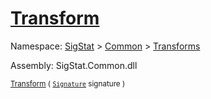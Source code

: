 # [Transform](./ComponentsToFeatures-100663580.md)

Namespace: [SigStat]() > [Common](./../../README.md) > [Transforms](./../README.md)

Assembly: SigStat.Common.dll

<sub>[Transform](./ComponentsToFeatures-100663580.md) ( [`Signature`](./../../Signature.md) signature )         </sub>
